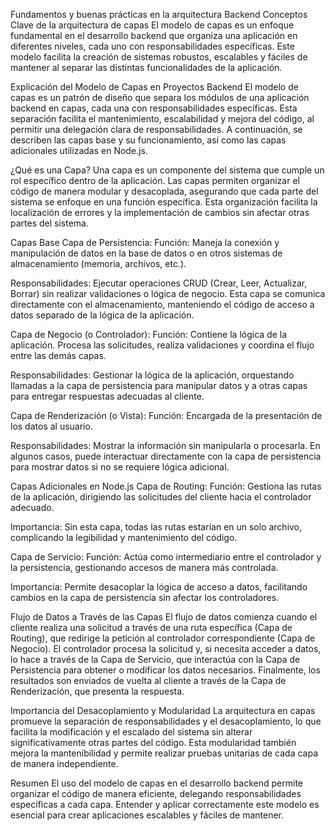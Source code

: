 Fundamentos y buenas prácticas en la arquitectura Backend
Conceptos Clave de la arquitectura de capas
El modelo de capas es un enfoque fundamental en el desarrollo backend que organiza una aplicación en diferentes niveles, cada uno con responsabilidades específicas. Este modelo facilita la creación de sistemas robustos, escalables y fáciles de mantener al separar las distintas funcionalidades de la aplicación.

Explicación del Modelo de Capas en Proyectos Backend
El modelo de capas es un patrón de diseño que separa los módulos de una aplicación backend en capas, cada una con responsabilidades específicas. Esta separación facilita el mantenimiento, escalabilidad y mejora del código, al permitir una delegación clara de responsabilidades. A continuación, se describen las capas base y su funcionamiento, así como las capas adicionales utilizadas en Node.js.

¿Qué es una Capa?
Una capa es un componente del sistema que cumple un rol específico dentro de la aplicación. Las capas permiten organizar el código de manera modular y desacoplada, asegurando que cada parte del sistema se enfoque en una función específica. Esta organización facilita la localización de errores y la implementación de cambios sin afectar otras partes del sistema.

Capas Base
Capa de Persistencia:
Función: Maneja la conexión y manipulación de datos en la base de datos o en otros sistemas de almacenamiento (memoria, archivos, etc.).

Responsabilidades: Ejecutar operaciones CRUD (Crear, Leer, Actualizar, Borrar) sin realizar validaciones o lógica de negocio. Esta capa se comunica directamente con el almacenamiento, manteniendo el código de acceso a datos separado de la lógica de la aplicación.


Capa de Negocio (o Controlador):
Función: Contiene la lógica de la aplicación. Procesa las solicitudes, realiza validaciones y coordina el flujo entre las demás capas.

Responsabilidades: Gestionar la lógica de la aplicación, orquestando llamadas a la capa de persistencia para manipular datos y a otras capas para entregar respuestas adecuadas al cliente.


Capa de Renderización (o Vista):
Función: Encargada de la presentación de los datos al usuario.

Responsabilidades: Mostrar la información sin manipularla o procesarla. En algunos casos, puede interactuar directamente con la capa de persistencia para mostrar datos si no se requiere lógica adicional.


Capas Adicionales en Node.js
Capa de Routing:
Función: Gestiona las rutas de la aplicación, dirigiendo las solicitudes del cliente hacia el controlador adecuado.

Importancia: Sin esta capa, todas las rutas estarían en un solo archivo, complicando la legibilidad y mantenimiento del código.


Capa de Servicio:
Función: Actúa como intermediario entre el controlador y la persistencia, gestionando accesos de manera más controlada.

Importancia: Permite desacoplar la lógica de acceso a datos, facilitando cambios en la capa de persistencia sin afectar los controladores.


Flujo de Datos a Través de las Capas
El flujo de datos comienza cuando el cliente realiza una solicitud a través de una ruta específica (Capa de Routing), que redirige la petición al controlador correspondiente (Capa de Negocio). El controlador procesa la solicitud y, si necesita acceder a datos, lo hace a través de la Capa de Servicio, que interactúa con la Capa de Persistencia para obtener o modificar los datos necesarios. Finalmente, los resultados son enviados de vuelta al cliente a través de la Capa de Renderización, que presenta la respuesta.

Importancia del Desacoplamiento y Modularidad
La arquitectura en capas promueve la separación de responsabilidades y el desacoplamiento, lo que facilita la modificación y el escalado del sistema sin alterar significativamente otras partes del código. Esta modularidad también mejora la mantenibilidad y permite realizar pruebas unitarias de cada capa de manera independiente.

Resumen
El uso del modelo de capas en el desarrollo backend permite organizar el código de manera eficiente, delegando responsabilidades específicas a cada capa. Entender y aplicar correctamente este modelo es esencial para crear aplicaciones escalables y fáciles de mantener.